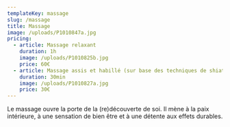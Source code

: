 ```yaml
---
templateKey: massage
slug: /massage
title: Massage
image: /uploads/P1010847a.jpg
pricing:
  - article: Massage relaxant
    duration: 1h
    image: /uploads/P1010825b.jpg
    price: 60€
  - article: Massage assis et habillé (sur base des techniques de shiatsu)
    duration: 30min
    image: /uploads/P1010827a.jpg
    price: 30€
---
```

Le massage ouvre la porte de la (re)découverte de soi. Il mène à la paix intérieure, à une sensation de bien être et à une détente aux effets durables.

